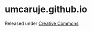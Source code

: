 umcaruje.github.io
========================
Released under [Creative Commons](http://creativecommons.org/licenses/by-sa/4.0/)
